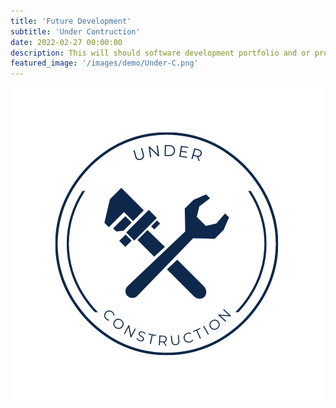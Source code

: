 ```yaml
---
title: 'Future Development'
subtitle: 'Under Contruction'
date: 2022-02-27 00:00:00
description: This will should software development portfolio and or projects
featured_image: '/images/demo/Under-C.png'
---
```

![](/images/demo/Under-C.png)
